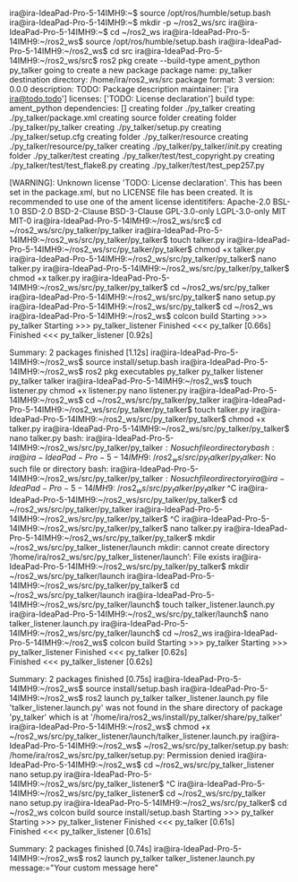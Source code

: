 ira@ira-IdeaPad-Pro-5-14IMH9:~$ source /opt/ros/humble/setup.bash
ira@ira-IdeaPad-Pro-5-14IMH9:~$ mkdir -p ~/ros2_ws/src
ira@ira-IdeaPad-Pro-5-14IMH9:~$ cd ~/ros2_ws
ira@ira-IdeaPad-Pro-5-14IMH9:~/ros2_ws$ source /opt/ros/humble/setup.bash
ira@ira-IdeaPad-Pro-5-14IMH9:~/ros2_ws$ cd src
ira@ira-IdeaPad-Pro-5-14IMH9:~/ros2_ws/src$ ros2 pkg create --build-type ament_python py_talker
going to create a new package
package name: py_talker
destination directory: /home/ira/ros2_ws/src
package format: 3
version: 0.0.0
description: TODO: Package description
maintainer: ['ira <ira@todo.todo>']
licenses: ['TODO: License declaration']
build type: ament_python
dependencies: []
creating folder ./py_talker
creating ./py_talker/package.xml
creating source folder
creating folder ./py_talker/py_talker
creating ./py_talker/setup.py
creating ./py_talker/setup.cfg
creating folder ./py_talker/resource
creating ./py_talker/resource/py_talker
creating ./py_talker/py_talker/_init_.py
creating folder ./py_talker/test
creating ./py_talker/test/test_copyright.py
creating ./py_talker/test/test_flake8.py
creating ./py_talker/test/test_pep257.py

[WARNING]: Unknown license 'TODO: License declaration'.  This has been set in the package.xml, but no LICENSE file has been created.
It is recommended to use one of the ament license identitifers:
Apache-2.0
BSL-1.0
BSD-2.0
BSD-2-Clause
BSD-3-Clause
GPL-3.0-only
LGPL-3.0-only
MIT
MIT-0
ira@ira-IdeaPad-Pro-5-14IMH9:~/ros2_ws/src$ cd ~/ros2_ws/src/py_talker/py_talker
ira@ira-IdeaPad-Pro-5-14IMH9:~/ros2_ws/src/py_talker/py_talker$ touch talker.py
ira@ira-IdeaPad-Pro-5-14IMH9:~/ros2_ws/src/py_talker/py_talker$ chmod +x talker.py
ira@ira-IdeaPad-Pro-5-14IMH9:~/ros2_ws/src/py_talker/py_talker$ nano talker.py
ira@ira-IdeaPad-Pro-5-14IMH9:~/ros2_ws/src/py_talker/py_talker$ chmod +x talker.py
ira@ira-IdeaPad-Pro-5-14IMH9:~/ros2_ws/src/py_talker/py_talker$ cd ~/ros2_ws/src/py_talker
ira@ira-IdeaPad-Pro-5-14IMH9:~/ros2_ws/src/py_talker$ nano setup.py
ira@ira-IdeaPad-Pro-5-14IMH9:~/ros2_ws/src/py_talker$ cd ~/ros2_ws
ira@ira-IdeaPad-Pro-5-14IMH9:~/ros2_ws$ colcon build
Starting >>> py_talker
Starting >>> py_talker_listener
Finished <<< py_talker [0.66s]                                                  
Finished <<< py_talker_listener [0.92s]          

Summary: 2 packages finished [1.12s]
ira@ira-IdeaPad-Pro-5-14IMH9:~/ros2_ws$ source install/setup.bash
ira@ira-IdeaPad-Pro-5-14IMH9:~/ros2_ws$ ros2 pkg executables py_talker
py_talker listener
py_talker talker
ira@ira-IdeaPad-Pro-5-14IMH9:~/ros2_ws$ touch listener.py
chmod +x listener.py
nano listener.py
ira@ira-IdeaPad-Pro-5-14IMH9:~/ros2_ws$ cd ~/ros2_ws/src/py_talker/py_talker
ira@ira-IdeaPad-Pro-5-14IMH9:~/ros2_ws/src/py_talker/py_talker$ touch talker.py
ira@ira-IdeaPad-Pro-5-14IMH9:~/ros2_ws/src/py_talker/py_talker$ chmod +x talker.py
ira@ira-IdeaPad-Pro-5-14IMH9:~/ros2_ws/src/py_talker/py_talker$ nano talker.py
bash: ira@ira-IdeaPad-Pro-5-14IMH9:~/ros2_ws/src/py_talker/py_talker$: No such file or directory
bash: ira@ira-IdeaPad-Pro-5-14IMH9:~/ros2_ws/src/py_talker/py_talker$: No such file or directory
bash: ira@ira-IdeaPad-Pro-5-14IMH9:~/ros2_ws/src/py_talker/py_talker$: No such file or directory
ira@ira-IdeaPad-Pro-5-14IMH9:~/ros2_ws/src/py_talker/py_talker$ ^C
ira@ira-IdeaPad-Pro-5-14IMH9:~/ros2_ws/src/py_talker/py_talker$ cd ~/ros2_ws/src/py_talker/py_talker
ira@ira-IdeaPad-Pro-5-14IMH9:~/ros2_ws/src/py_talker/py_talker$ ^C
ira@ira-IdeaPad-Pro-5-14IMH9:~/ros2_ws/src/py_talker/py_talker$  nano talker.py
ira@ira-IdeaPad-Pro-5-14IMH9:~/ros2_ws/src/py_talker/py_talker$ mkdir ~/ros2_ws/src/py_talker_listener/launch
mkdir: cannot create directory ‘/home/ira/ros2_ws/src/py_talker_listener/launch’: File exists
ira@ira-IdeaPad-Pro-5-14IMH9:~/ros2_ws/src/py_talker/py_talker$ mkdir ~/ros2_ws/src/py_talker/launch
ira@ira-IdeaPad-Pro-5-14IMH9:~/ros2_ws/src/py_talker/py_talker$ cd ~/ros2_ws/src/py_talker/launch
ira@ira-IdeaPad-Pro-5-14IMH9:~/ros2_ws/src/py_talker/launch$ touch talker_listener.launch.py
ira@ira-IdeaPad-Pro-5-14IMH9:~/ros2_ws/src/py_talker/launch$ nano talker_listener.launch.py
ira@ira-IdeaPad-Pro-5-14IMH9:~/ros2_ws/src/py_talker/launch$ cd ~/ros2_ws
ira@ira-IdeaPad-Pro-5-14IMH9:~/ros2_ws$ colcon build
Starting >>> py_talker
Starting >>> py_talker_listener
Finished <<< py_talker [0.62s]                                                  
Finished <<< py_talker_listener [0.62s]

Summary: 2 packages finished [0.75s]
ira@ira-IdeaPad-Pro-5-14IMH9:~/ros2_ws$ source install/setup.bash
ira@ira-IdeaPad-Pro-5-14IMH9:~/ros2_ws$ ros2 launch py_talker talker_listener.launch.py
file 'talker_listener.launch.py' was not found in the share directory of package 'py_talker' which is at '/home/ira/ros2_ws/install/py_talker/share/py_talker'
ira@ira-IdeaPad-Pro-5-14IMH9:~/ros2_ws$ chmod +x ~/ros2_ws/src/py_talker_listener/launch/talker_listener.launch.py
ira@ira-IdeaPad-Pro-5-14IMH9:~/ros2_ws$ ~/ros2_ws/src/py_talker/setup.py
bash: /home/ira/ros2_ws/src/py_talker/setup.py: Permission denied
ira@ira-IdeaPad-Pro-5-14IMH9:~/ros2_ws$ cd ~/ros2_ws/src/py_talker_listener
nano setup.py
ira@ira-IdeaPad-Pro-5-14IMH9:~/ros2_ws/src/py_talker_listener$ ^C
ira@ira-IdeaPad-Pro-5-14IMH9:~/ros2_ws/src/py_talker_listener$ cd ~/ros2_ws/src/py_talker         
nano setup.py
ira@ira-IdeaPad-Pro-5-14IMH9:~/ros2_ws/src/py_talker$ cd ~/ros2_ws
colcon build
source install/setup.bash
Starting >>> py_talker
Starting >>> py_talker_listener
Finished <<< py_talker [0.61s]                                                  
Finished <<< py_talker_listener [0.61s]

Summary: 2 packages finished [0.74s]
ira@ira-IdeaPad-Pro-5-14IMH9:~/ros2_ws$ ros2 launch py_talker talker_listener.launch.py message:="Your custom message here"